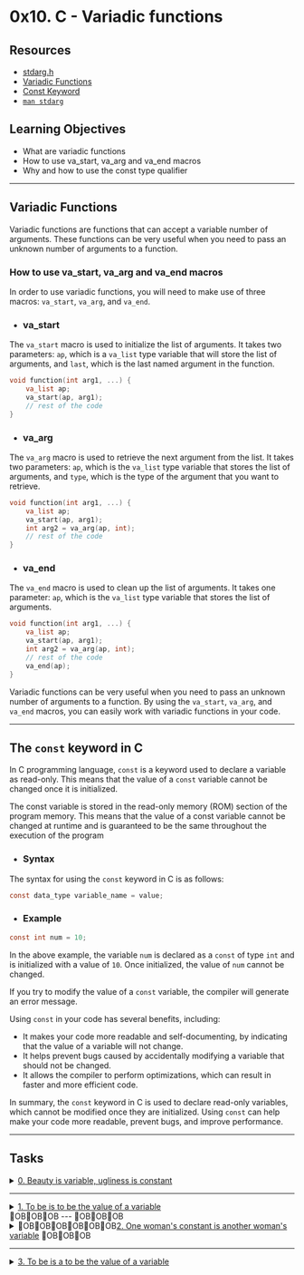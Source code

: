 # 0x10. C - Variadic functions

## Resources
- [stdarg.h](https://en.wikipedia.org/wiki/Stdarg.h)
- [Variadic Functions](https://www.gnu.org/software/libc/manual/html_node/Variadic-Functions.html)
- [Const Keyword](https://www.youtube.com/watch?v=1W4oyuOdXv8)
- [`man stdarg`](https://man7.org/linux/man-pages/man3/stdarg.3.html)

## Learning Objectives
- What are variadic functions
- How to use va_start, va_arg and va_end macros
- Why and how to use the const type qualifier

---

## Variadic Functions

Variadic functions are functions that can accept a variable number of arguments. These functions can be very useful when you need to pass an unknown number of arguments to a function.

### How to use va_start, va_arg and va_end macros

In order to use variadic functions, you will need to make use of three macros: `va_start`, `va_arg`, and `va_end`.

- ### va_start

The `va_start` macro is used to initialize the list of arguments. It takes two parameters: `ap`, which is a `va_list` type variable that will store the list of arguments, and `last`, which is the last named argument in the function.

```c
void function(int arg1, ...) {
    va_list ap;
    va_start(ap, arg1);
    // rest of the code
}

```

- ### va_arg

The `va_arg` macro is used to retrieve the next argument from the list. It takes two parameters: `ap`, which is the `va_list` type variable that stores the list of arguments, and `type`, which is the type of the argument that you want to retrieve.

```c
void function(int arg1, ...) {
    va_list ap;
    va_start(ap, arg1);
    int arg2 = va_arg(ap, int);
    // rest of the code
}

```

- ### va_end

The `va_end` macro is used to clean up the list of arguments. It takes one parameter: `ap`, which is the `va_list` type variable that stores the list of arguments.

```c
void function(int arg1, ...) {
    va_list ap;
    va_start(ap, arg1);
    int arg2 = va_arg(ap, int);
    // rest of the code
    va_end(ap);
}

```

Variadic functions can be very useful when you need to pass an unknown number of arguments to a function. By using the `va_start`, `va_arg`, and `va_end` macros, you can easily work with variadic functions in your code.

---

## The `const` keyword in C

In C programming language, `const` is a keyword used to declare a variable as read-only. This means that the value of a `const` variable cannot be changed once it is initialized.

The const variable is stored in the read-only memory (ROM) section of the program memory. This means that the value of a const variable cannot be changed at runtime and is guaranteed to be the same throughout the execution of the program

- ### Syntax

The syntax for using the `const` keyword in C is as follows:

```c
const data_type variable_name = value;
```

- ### Example

```c
const int num = 10;
```

In the above example, the variable `num` is declared as a `const` of type `int` and is initialized with a value of `10`. Once initialized, the value of `num` cannot be changed.

If you try to modify the value of a `const` variable, the compiler will generate an error message.


Using `const` in your code has several benefits, including:

- It makes your code more readable and self-documenting, by indicating that the value of a variable will not change.
- It helps prevent bugs caused by accidentally modifying a variable that should not be changed.
- It allows the compiler to perform optimizations, which can result in faster and more efficient code.

In summary, the `const` keyword in C is used to declare read-only variables, which cannot be modified once they are initialized. Using `const` can help make your code more readable, prevent bugs, and improve performance.

---

## Tasks

<details>
<summary>
<a href="0-sum_them_all.c" target="_blank">0. Beauty is variable, ugliness is constant</a>
</summary>

### 0. Beauty is variable, ugliness is constant mandatory

```c
#include <stdio.h>
#include "variadic_functions.h"

/**
 * main - check the code
 *
 * Return: Always 0.
 */
int main(void)
{
    int sum;

    sum = sum_them_all(2, 98, 1024);
    printf("%d\n", sum);
    sum = sum_them_all(4, 98, 1024, 402, -1024);
    printf("%d\n", sum);    
    return (0);
}
```

> Compiled with: `gcc -Wall -pedantic -Werror -Wextra 0-main.c 0-sum_them_all.c -o a`

> Output:
```shell
$ ./a
1122
500
$
```

</details>

---

<details>
<summary>
<a href="1-print_numbers.c" target="_blank">1. To be is to be the value of a variable</a>
</summary>

### 1. To be is to be the value of a variable mandatory

```c
#include "variadic_functions.h"

/**
 * main - check the code
 *
 * Return: Always 0.
 */
int main(void)
{
    print_numbers(", ", 4, 0, 98, -1024, 402);
    return (0);
}
```

> Compiled with: `gcc -Wall -pedantic -Werror -Wextra 1-main.c 1-print_numbers.c -o b`

> Output:
```shell
$ ./b
0, 98, -1024, 402
$
```

</details>
OBOBOB
---
OBOBOB
<details>
OBOBOB<summary>
OBOBOBOBOBOB<a href="2-print_strings.c" target="_blank">2. One woman's constant is another woman's variable</a>
OBOBOB</summary>
OBOBOB
### 2. One woman's constant is another woman's variable

```c
#include "variadic_functions.h"

/**
 * main - check the code
 *
 * Return: Always 0.
 */
int main(void)
OBOBOB{
    print_strings(", ", 2, "Jay", "Django");
    return (0);
}
```

> Compiled with: `gcc -Wall -pedantic -Werror -Wextra 2-main.c 2-print_strings.c -o c`

> Output:
```shell
$ ./c
Jay, Django
$
```

</details>

---

<details>
<summary>
<a href="3-print_all.c" target="_blank">3. To be is a to be the value of a variable</a>
</summary>

### 3. To be is a to be the value of a variable

```c
#include "variadic_functions.h"

/**
 * main - check the code
 *
 * Return: Always 0.
 */
int main(void)
{
	print_all("ceis", 'B', 3, "stSchool");
    return (0);
}
```

> Compiled with: `gcc -Wall -pedantic -Werror -Wextra 3-main.c 3-print_all.c -o d`

> Output:
```shell

